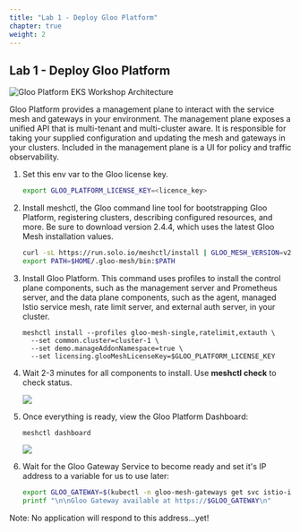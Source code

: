 ```yaml
---
title: "Lab 1 - Deploy Gloo Platform"
chapter: true
weight: 2
---
```


## Lab 1 - Deploy Gloo Platform

![Gloo Platform EKS Workshop Architecture](/images/gloo-platform-eks-workshop-lab1.png)

Gloo Platform provides a management plane to interact with the service mesh and gateways in your environment. The management plane exposes a unified API that is multi-tenant and multi-cluster aware. It is responsible for taking your supplied configuration and updating the mesh and gateways in your clusters. Included in the management plane is a UI for policy and traffic observability.

1. Set this env var to the Gloo license key.

    ```sh
    export GLOO_PLATFORM_LICENSE_KEY=<licence_key>
    ```

2. Install meshctl, the Gloo command line tool for bootstrapping Gloo Platform, registering clusters, describing configured resources, and more. Be sure to download version 2.4.4, which uses the latest Gloo Mesh installation values.

    ```sh
    curl -sL https://run.solo.io/meshctl/install | GLOO_MESH_VERSION=v2.4.4 sh -
    export PATH=$HOME/.gloo-mesh/bin:$PATH
    ```

3. Install Gloo Platform. This command uses profiles to install the control plane components, such as the management server and Prometheus server, and the data plane components, such as the agent, managed Istio service mesh, rate limit server, and external auth server, in your cluster.

    ```
    meshctl install --profiles gloo-mesh-single,ratelimit,extauth \
      --set common.cluster=cluster-1 \
      --set demo.manageAddonNamespace=true \
      --set licensing.glooMeshLicenseKey=$GLOO_PLATFORM_LICENSE_KEY
   ```

4. Wait 2-3 minutes for all components to install. Use **meshctl check** to check status. 

    ![](/images/meshctl_check.png)

5. Once everything is ready, view the Gloo Platform Dashboard:

    ```
    meshctl dashboard
    ```

    ![](/images/dashboard-1.png)

6. Wait for the Gloo Gateway Service to become ready and set it's IP address to a variable for us to use later:

    ```sh
    export GLOO_GATEWAY=$(kubectl -n gloo-mesh-gateways get svc istio-ingressgateway -o jsonpath='{.status.loadBalancer.ingress[0].*}')
    printf "\n\nGloo Gateway available at https://$GLOO_GATEWAY\n"
    ```

Note: No application will respond to this address...yet!

